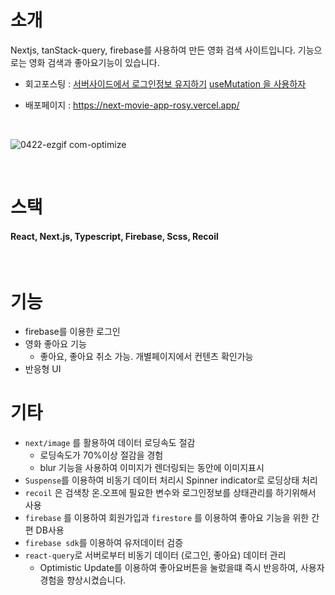 
# 소개

Nextjs, tanStack-query, firebase를 사용하여 만든 영화 검색 사이트입니다.
기능으로는 영화 검색과 좋아요기능이 있습니다.

- 회고포스팅 : <a href="https://velog.io/@hyubbb/Next.jsfirebase-%EC%84%9C%EB%B2%84%EC%82%AC%EC%9D%B4%EB%93%9C%EC%97%90%EC%84%9C-cookie%EB%A1%9C-%EB%A1%9C%EA%B7%B8%EC%9D%B8%EC%A0%95%EB%B3%B4-%EA%B0%80%EC%A0%B8%EC%98%A4%EA%B8%B0">서버사이드에서 로그인정보 유지하기</a>
<a href="https://velog.io/write?id=d40952c9-5df9-49f9-b9ea-bbf13fbbc818">useMutation 을 사용하자</a>

- 배포페이지 : https://next-movie-app-rosy.vercel.app/

<br>


![0422-ezgif com-optimize](https://github.com/hyubbb/nextjs-learn-app/assets/32926006/a1c86bd0-8b6d-4178-a415-2e986a4de620)


<br>

# 스택

#### React, Next.js, Typescript, Firebase, Scss, Recoil


<br>

# 기능
- firebase를 이용한 로그인
- 영화 좋아요 기능
  - 좋아요, 좋아요 취소 가능. 개별페이지에서 컨텐츠 확인가능
- 반응형 UI



# 기타

- `next/image` 를 활용하여 데이터 로딩속도 절감
    - 로딩속도가 70%이상 절감을 경험
    - blur 기능을 사용하여 이미지가 렌더링되는 동안에 이미지표시
- `Suspense`를 이용하여 비동기 데이터 처리시 Spinner indicator로 로딩상태 처리
- `recoil` 은 검색창 온.오프에 필요한 변수와 로그인정보를 상태관리를 하기위해서 사용
- `firebase` 를 이용하여 회원가입과 `firestore` 를 이용하여 좋아요 기능을 위한 간편 DB사용
- `firebase sdk`를 이용하여 유저데이터 검증
- `react-query`로 서버로부터 비동기 데이터 (로그인, 좋아요) 데이터 관리
  - Optimistic Update를 이용하여 좋아요버튼을 눌렀을떄 즉시 반응하여, 사용자 경험을 향상시켰습니다.
